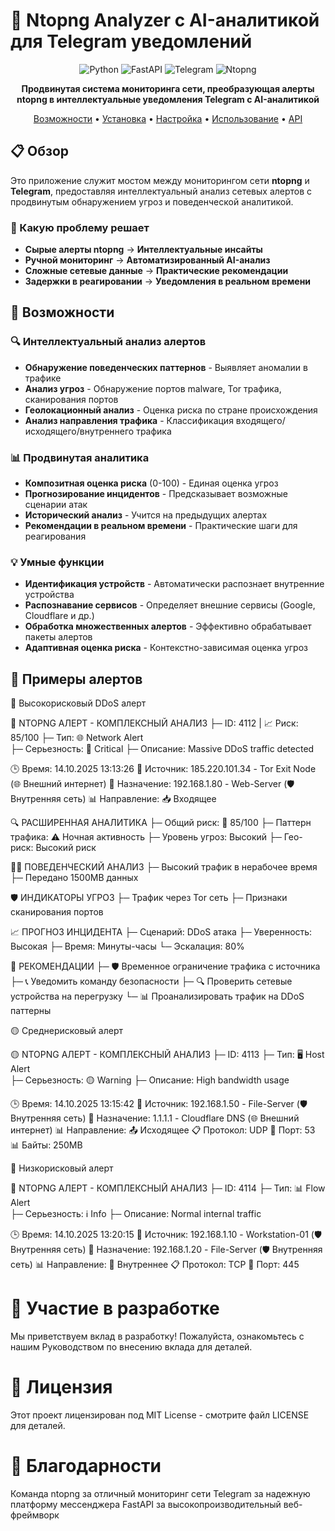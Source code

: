 # 🚨 Ntopng Analyzer с AI-аналитикой для Telegram уведомлений

<div align="center">

![Python](https://img.shields.io/badge/Python-3.8+-blue.svg)
![FastAPI](https://img.shields.io/badge/FastAPI-0.104+-green.svg)
![Telegram](https://img.shields.io/badge/Telegram-Bot-blue.svg)
![Ntopng](https://img.shields.io/badge/Ntopng-Integration-orange.svg)

**Продвинутая система мониторинга сети, преобразующая алерты ntopng в интеллектуальные уведомления Telegram с AI-аналитикой**

[Возможности](#-возможности) • [Установка](#-установка) • [Настройка](#-настройка) • [Использование](#-использование) • [API](#-api-эндпоинты)

</div>

## 📋 Обзор

Это приложение служит мостом между мониторингом сети **ntopng** и **Telegram**, предоставляя интеллектуальный анализ сетевых алертов с продвинутым обнаружением угроз и поведенческой аналитикой.

### 🎯 Какую проблему решает

- **Сырые алерты ntopng** → **Интеллектуальные инсайты**
- **Ручной мониторинг** → **Автоматизированный AI-анализ** 
- **Сложные сетевые данные** → **Практические рекомендации**
- **Задержки в реагировании** → **Уведомления в реальном времени**

## 🚀 Возможности

### 🔍 Интеллектуальный анализ алертов
- **Обнаружение поведенческих паттернов** - Выявляет аномалии в трафике
- **Анализ угроз** - Обнаружение портов malware, Tor трафика, сканирования портов
- **Геолокационный анализ** - Оценка риска по стране происхождения
- **Анализ направления трафика** - Классификация входящего/исходящего/внутреннего трафика

### 📊 Продвинутая аналитика
- **Композитная оценка риска** (0-100) - Единая оценка угроз
- **Прогнозирование инцидентов** - Предсказывает возможные сценарии атак
- **Исторический анализ** - Учится на предыдущих алертах
- **Рекомендации в реальном времени** - Практические шаги для реагирования

### 💡 Умные функции
- **Идентификация устройств** - Автоматически распознает внутренние устройства
- **Распознавание сервисов** - Определяет внешние сервисы (Google, Cloudflare и др.)
- **Обработка множественных алертов** - Эффективно обрабатывает пакеты алертов
- **Адаптивная оценка риска** - Контекстно-зависимая оценка угроз


## 🎯 Примеры алертов

🔴 Высокорисковый DDoS алерт

🔴 NTOPNG АЛЕРТ - КОМПЛЕКСНЫЙ АНАЛИЗ
├─ ID: 4112 | 📈 Риск: 85/100
├─ Тип: 🌐 Network Alert  
├─ Серьезность: 🔴 Critical
├─ Описание: Massive DDoS traffic detected

🕒 Время: 14.10.2025 13:13:26
📡 Источник: 185.220.101.34 - Tor Exit Node (🌐 Внешний интернет)
🎯 Назначение: 192.168.1.80 - Web-Server (🛡️ Внутренняя сеть)
📊 Направление: 📥 Входящее

🔍 РАСШИРЕННАЯ АНАЛИТИКА
├─ Общий риск: 🔴 85/100
├─ Паттерн трафика: ⚠️ Ночная активность
├─ Уровень угроз: Высокий
├─ Гео-риск: Высокий риск

🕵️‍♂️ ПОВЕДЕНЧЕСКИЙ АНАЛИЗ
├─ Высокий трафик в нерабочее время
├─ Передано 1500MB данных

🛡️ ИНДИКАТОРЫ УГРОЗ
├─ Трафик через Tor сеть
├─ Признаки сканирования портов

📈 ПРОГНОЗ ИНЦИДЕНТА
├─ Сценарий: DDoS атака
├─ Уверенность: Высокая
├─ Время: Минуты-часы
└─ Эскалация: 80%

🚨 РЕКОМЕНДАЦИИ
├─ 🛡️ Временное ограничение трафика с источника
├─ 📞 Уведомить команду безопасности
├─ 🔍 Проверить сетевые устройства на перегрузку
└─ 📊 Проанализировать трафик на DDoS паттерны

🟡 Среднерисковый алерт

🟡 NTOPNG АЛЕРТ - КОМПЛЕКСНЫЙ АНАЛИЗ
├─ ID: 4113
├─ Тип: 🖥️ Host Alert  
├─ Серьезность: 🟡 Warning
├─ Описание: High bandwidth usage

🕒 Время: 14.10.2025 13:15:42
📡 Источник: 192.168.1.50 - File-Server (🛡️ Внутренняя сеть)
🎯 Назначение: 1.1.1.1 - Cloudflare DNS (🌐 Внешний интернет)
📊 Направление: 📤 Исходящее
📋 Протокол: UDP
🔗 Порт: 53
📊 Байты: 250MB

🔵 Низкорисковый алерт

🔵 NTOPNG АЛЕРТ - КОМПЛЕКСНЫЙ АНАЛИЗ
├─ ID: 4114
├─ Тип: 📊 Flow Alert  
├─ Серьезность: ℹ️ Info
├─ Описание: Normal internal traffic

🕒 Время: 14.10.2025 13:20:15
📡 Источник: 192.168.1.10 - Workstation-01 (🛡️ Внутренняя сеть)
🎯 Назначение: 192.168.1.20 - File-Server (🛡️ Внутренняя сеть)
📊 Направление: 🔄 Внутреннее
📋 Протокол: TCP
🔗 Порт: 445

# 🤝 Участие в разработке
Мы приветствуем вклад в разработку! Пожалуйста, ознакомьтесь с нашим Руководством по внесению вклада для деталей.

# 📄 Лицензия
Этот проект лицензирован под MIT License - смотрите файл LICENSE для деталей.

# 🙏 Благодарности

Команда ntopng за отличный мониторинг сети
Telegram за надежную платформу мессенджера
FastAPI за высокопроизводительный веб-фреймворк